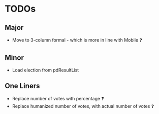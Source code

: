 # TODOs

## Major

* Move to 3-column formal - which is more in line with Mobile ❓

## Minor

* Load election from pdResultList

## One Liners

* Replace number of votes with percentage ❓
* Replace humanized number of votes, with actual number of votes ❓
